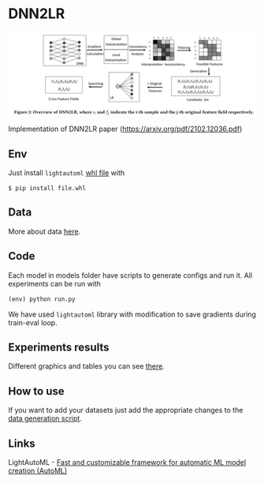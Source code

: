 
# DNN2LR
<img src="./images/DNN2LR_1.png" alt="drawing" width="850"/>

Implementation of DNN2LR paper (https://arxiv.org/pdf/2102.12036.pdf)

## Env
Just install `lightautoml` [whl file](./env/LightAutoML-0.3.7.4-py3-none-any.whl) with
```
$ pip install file.whl
```

## Data
More about data [here](./data/readme.md).

## Code
Each model in models folder have scripts to generate configs and run it. All experiments can be run with 
```python
(env) python run.py
```

We have used `lightautoml` library with modification to save gradients during train-eval loop.

## Experiments results
Different graphics and tables you can see [there](./evaluation/analytics.ipynb).

## How to use
If you want to add your datasets just add the appropriate changes to the [data generation script](./data//get_config.py).

## Links
LightAutoML - [Fast and customizable framework for automatic ML model creation (AutoML)](https://github.com/sb-ai-lab/LightAutoML)

